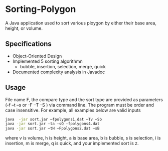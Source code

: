 # Sorting-Polygon

A Java application used to sort various ploygon by either their base area, height, or volume.

## Specifications

- Object-Oriented Design
- Implemented 5 sorting algorithmn
  - bubble, insertion, selection, merge, quick
- Documented complexity analysis in Javadoc

## Usage

File name F, the compare type and the sort type are provided as parameters (-f –t –s or -F –T –S ) via command line. The program must be order and case insensitive. For example, all examples below are valid inputs

```bash
java  -jar sort.jar –fpolygons1.dat –Tv –Sb 
java -jar sort.jar –ta –sQ –fpolygons4.dat 
java -jar sort.jar –tH –Fpolygons2.dat –sB 
```
where v is volume, h is height, a is base area, b is bubble, s is selection, i is insertion, m is merge, q is quick, and your implemented sort is z. 
